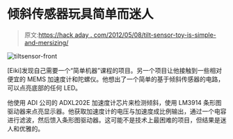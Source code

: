 # 倾斜传感器玩具简单而迷人

> 原文:[https://hack aday . com/2012/05/08/tilt-sensor-toy-is-simple-and-mersizing/](https://hackaday.com/2012/05/08/tilt-sensor-toy-is-simple-and-mesmerizing/)

![](../Images/442c3db58340a7871ebae557107ee88d.png "tiltsensor-front")

[Eiki]发现自己需要一个“简单机器”课程的项目。另一个项目让他接触到一些相对便宜的 MEMS 加速度计和陀螺仪。他想出了一个简单的基于倾斜传感器的电路，可以点亮底部的任何 LED。

他使用 ADI 公司的 ADXL202E 加速度计芯片来检测倾斜，使用 LM3914 条形图驱动器来点亮显示器。他获取加速度计的电压与加速度成比例输出，通过一个电容进行滤波，然后馈入条形图驱动器。这可能不是技术上最困难的项目，但结果是迷人和优雅的。
